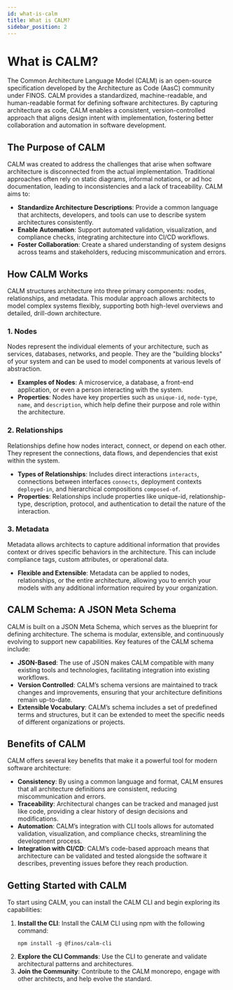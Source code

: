 ```yaml
---
id: what-is-calm
title: What is CALM?
sidebar_position: 2
---
```


# What is CALM?

The Common Architecture Language Model (CALM) is an open-source specification developed by the Architecture as Code (AasC) community under FINOS. CALM provides a standardized, machine-readable, and human-readable format for defining software architectures. By capturing architecture as code, CALM enables a consistent, version-controlled approach that aligns design intent with implementation, fostering better collaboration and automation in software development.

## The Purpose of CALM

CALM was created to address the challenges that arise when software architecture is disconnected from the actual implementation. Traditional approaches often rely on static diagrams, informal notations, or ad hoc documentation, leading to inconsistencies and a lack of traceability. CALM aims to:

- **Standardize Architecture Descriptions**: Provide a common language that architects, developers, and tools can use to describe system architectures consistently.
- **Enable Automation**: Support automated validation, visualization, and compliance checks, integrating architecture into CI/CD workflows.
- **Foster Collaboration**: Create a shared understanding of system designs across teams and stakeholders, reducing miscommunication and errors.

## How CALM Works

CALM structures architecture into three primary components: nodes, relationships, and metadata. This modular approach allows architects to model complex systems flexibly, supporting both high-level overviews and detailed, drill-down architecture.

### 1. **Nodes**

Nodes represent the individual elements of your architecture, such as services, databases, networks, and people. They are the "building blocks" of your system and can be used to model components at various levels of abstraction.

- **Examples of Nodes**: A microservice, a database, a front-end application, or even a person interacting with the system.
- **Properties**: Nodes have key properties such as `unique-id`, `node-type`, `name`, and `description`, which help define their purpose and role within the architecture.

### 2. **Relationships**

Relationships define how nodes interact, connect, or depend on each other. They represent the connections, data flows, and dependencies that exist within the system.

- **Types of Relationships**: Includes direct interactions `interacts`, connections between interfaces `connects`, deployment contexts `deployed-in`, and hierarchical compositions `composed-of`.
- **Properties**: Relationships include properties like unique-id, relationship-type, description, protocol, and authentication to detail the nature of the interaction.

### 3. **Metadata**

Metadata allows architects to capture additional information that provides context or drives specific behaviors in the architecture. This can include compliance tags, custom attributes, or operational data.

- **Flexible and Extensible**: Metadata can be applied to nodes, relationships, or the entire architecture, allowing you to enrich your models with any additional information required by your organization.

## CALM Schema: A JSON Meta Schema

CALM is built on a JSON Meta Schema, which serves as the blueprint for defining architecture. The schema is modular, extensible, and continuously evolving to support new capabilities. Key features of the CALM schema include:

- **JSON-Based**: The use of JSON makes CALM compatible with many existing tools and technologies, facilitating integration into existing workflows.
- **Version Controlled**: CALM’s schema versions are maintained to track changes and improvements, ensuring that your architecture definitions remain up-to-date.
- **Extensible Vocabulary**: CALM’s schema includes a set of predefined terms and structures, but it can be extended to meet the specific needs of different organizations or projects.

## Benefits of CALM

CALM offers several key benefits that make it a powerful tool for modern software architecture:

- **Consistency**: By using a common language and format, CALM ensures that all architecture definitions are consistent, reducing miscommunication and errors.
- **Traceability**: Architectural changes can be tracked and managed just like code, providing a clear history of design decisions and modifications.
- **Automation**: CALM’s integration with CLI tools allows for automated validation, visualization, and compliance checks, streamlining the development process.
- **Integration with CI/CD**: CALM’s code-based approach means that architecture can be validated and tested alongside the software it describes, preventing issues before they reach production.

## Getting Started with CALM

To start using CALM, you can install the CALM CLI and begin exploring its capabilities:

1. **Install the CLI**: Install the CALM CLI using npm with the following command:
   ```shell
   npm install -g @finos/calm-cli
   ```
2. **Explore the CLI Commands**: Use the CLI to generate and validate architectural patterns and architectures.
3. **Join the Community**: Contribute to the CALM monorepo, engage with other architects, and help evolve the standard.

